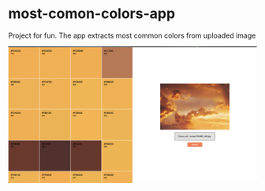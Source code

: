 # most-comon-colors-app
Project for fun. The app extracts most common colors from uploaded image

![alt text](./screenshot.png)